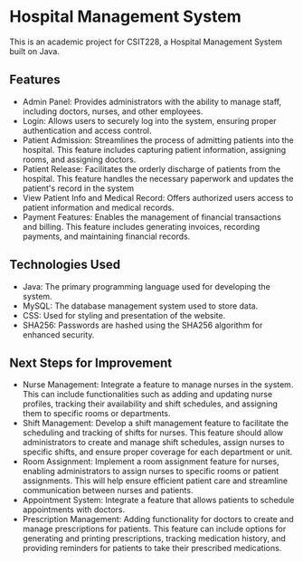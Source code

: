 # Hospital Management System

This is an academic project for CSIT228, a Hospital Management System built on Java.

## Features

- Admin Panel: Provides administrators with the ability to manage staff, including doctors, nurses, and other employees.
- Login: Allows users to securely log into the system, ensuring proper authentication and access control. 
- Patient Admission: Streamlines the process of admitting patients into the hospital. This feature includes capturing patient information, assigning rooms, and assigning doctors.
- Patient Release: Facilitates the orderly discharge of patients from the hospital. This feature handles the necessary paperwork and updates the patient's record in the system
- View Patient Info and Medical Record: Offers authorized users access to patient information and medical records. 
- Payment Features: Enables the management of financial transactions and billing. This feature includes generating invoices, recording payments, and maintaining financial records.

## Technologies Used
- Java: The primary programming language used for developing the system.
- MySQL: The database management system used to store data.
- CSS: Used for styling and presentation of the website.
- SHA256: Passwords are hashed using the SHA256 algorithm for enhanced security.

## Next Steps for Improvement
- Nurse Management: Integrate a feature to manage nurses in the system. This can include functionalities such as adding and updating nurse profiles, tracking their availability and shift schedules, and assigning them to specific rooms or departments.
- Shift Management: Develop a shift management feature to facilitate the scheduling and tracking of shifts for nurses. This feature should allow administrators to create and manage shift schedules, assign nurses to specific shifts, and ensure proper coverage for each department or unit.
- Room Assignment: Implement a room assignment feature for nurses, enabling administrators to assign nurses to specific rooms or patient assignments. This will help ensure efficient patient care and streamline communication between nurses and patients.
- Appointment System: Integrate a feature that allows patients to schedule appointments with doctors.
- Prescription Management: Adding functionality for doctors to create and manage prescriptions for patients. This feature can include options for generating and printing prescriptions, tracking medication history, and providing reminders for patients to take their prescribed medications.
